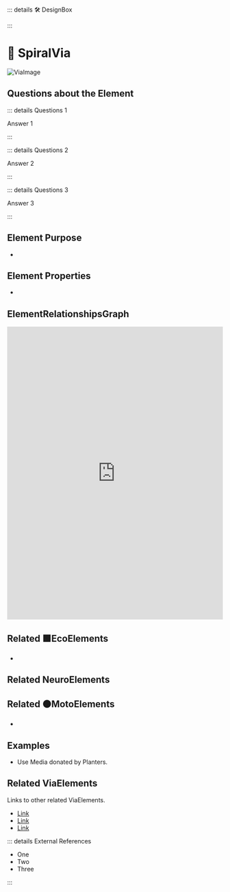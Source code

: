 ::: details 🛠 <dev>DesignBox</dev> 



:::

# 🔺 <route>SpiralVia</route>


![ViaImage](/Via/ViaImage.png)

## Questions about the Element

::: details Questions 1

Answer 1

:::

::: details Questions 2

Answer 2

:::

::: details Questions 3

Answer 3

:::

## Element Purpose

- 

## Element Properties

- 

## ElementRelationshipsGraph

<iframe 
    width="100%" 
    height="684" 
    frameborder="0"
    src="https://observablehq.com/embed/@d3/force-directed-graph/2?cells=chart"
></iframe>

## Related 🟩<eco>EcoElements</eco>
- 
## Related <neuro>NeuroElements</neuro>


## Related 🟠<moto>MotoElements</moto>
- 

## Examples

- Use Media donated by Planters. 

## Related <route>ViaElements</route>

Links to other related ViaElements. 

- [Link]()
- [Link]()
- [Link]()

::: details External References

- One
- Two
- Three

:::

